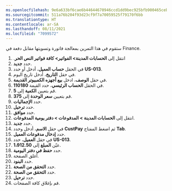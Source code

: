 ```yaml
---
ms.openlocfilehash: 9e6a633bf6cae6b44644670946ccd1dd9bec925bfb900465ceba8a1d8a727e4c
ms.sourcegitcommit: 511a76b204f93d23cf9f7a70059525f79170f6bb
ms.translationtype: HT
ms.contentlocale: ar-SA
ms.lasthandoff: 08/11/2021
ms.locfileid: "7099572"
---
```

ستقوم في هذا التمرين بمعالجة فاتورة وتسويتها مقابل دفعة في Finance.

1.  انتقل إلى **الحسابات المدينة> الفواتير> كافة فواتير النص الحر‬‏‫**.
2.  حدد **جديد‏‎**.
3.  في الحقل **حساب العميل**، أدخل أو حدد **US-013**.
4.  في حقل **التاريخ**، أدخل تاريخ اليوم.
5.  في حقل **الوصف**، ادخل **بيع أجهزه الكمبيوتر القديمة**.
6.  في الحقل **الحساب الرئيسي‬**، حدد القيمة **110180**.
7.  قم بتعيين **الكمية** إلى **5**.
8.  قم بتعيين **سعر الوحدة** إلى **375**.
9.  حدد **الإجماليات**.
10. حدد **ترحيل**.
11. حدد **موافق**.
12. انتقل إلى **الحسابات المدينة > المدفوعات > دفتر يومية المدفوعات**.
13. حدد **جديد‏‎**.
14. في حقل **الاسم**، أدخل وحدد **CustPay** ثم اضغط المفتاح **Tab**.
15. حدد **إدخال مدفوعات العميل**.
16. في حقل **العميل**، حدد **US-013**.
17. عيّن **المبلغ** إلى **1،912.50**.
18. حدد **حفظ في دفتر اليومية**.
19. أغلق الصفحة.
20. حدد **البنود**.
21. حدد **التحقق من الصحة**.
22. حدد **التحقق من الصحة**.
23. حدد **ترحيل**.
24. قم بإغلاق كافة الصفحات.
